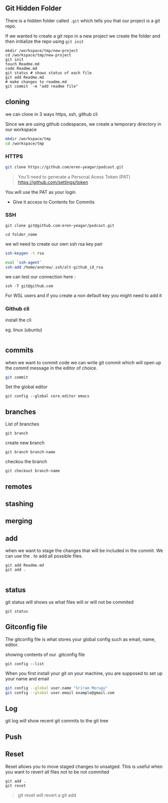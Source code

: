 ## Git Hidden Folder

There is a hidden folder called `.git` which tells you that our project is a git repo.

If we wanted to create a git repo in a new project we create
the folder and then initialize the repo using `git init`

```
mkdir /workspace/tmp/new-project
cd /workspace/tmp/new-project
git init 
touch Readme.md
code Readme.md
git status # shows status of each file
git add Readme.md
# make changes to readme.md
git commit  -m "add readme file"

```

## cloning

we can clone in 3 ways https, ssh, github cli

Since we are using github codespaces, we create a temporary directory in our workspace

```sh
mkdir /workspace/tmp
cd /workspace/tmp
````
### HTTPS

```sh
git clone https://github.com/eren-yeagar/podcast.git
```

> You'll need to generate a Personal Acess Token (PAT) 
https://github.com/settings/token

You will use the PAT as your login 

- Give it access to Contents for Commits 

### SSH

```ssh
git clone git@github.com:eren-yeagar/podcast.git

cd folder_name
```
we wil need to create our own ssh rsa key pair

```sh
ssh-keygen -t rsa
```

```sh
eval `ssh-agent`
ssh-add /home/andrew/.ssh/alt-github_id_rsa
```

we can test our connection here :
```
ssh -T git@github.com
```
For WSL users and if you create a non default key you might need to add it

### Github cli

install the cli

eg. linux (ubuntu)
```sh

```

## commits

when we want to commit code we can write git commit which will open up the commit message in the editor  of choice.

```sh
git commit
```

Set the global editor

```
git config --global core.editor emacs
```


## branches

List of branches

```
git branch
```

create new branch

```
git branch branch-name
```

checkou the branch

```
git checkout branch-name
```


## remotes

## stashing

## merging

## add

when we want to stage the changes that will be included in the commit. We can use the . to add all possible files.

```
git add Readme.md
git add .


```
## status

git status will shows us what files will or will not be commited

```
git status

```
## Gitconfig file

The gitconfig file is what stores your global config such as email, name, editor.

showing contents of our .gitconfig file
```
git config --list
```
When you first install your git on your machine, you are supposed to set up your name and email

```sh
git config --global user.name "Sriram Merugu"
git config --global user.email example@gmail.com
```
## Log

git log will show recent git commits to the git tree 

## Push



## Reset

Reset allows you to move staged changes to unsatged.
This is useful when you want to revert all files not to be not commited

```
git add .
git reset

```

> git reset will revert a git add

